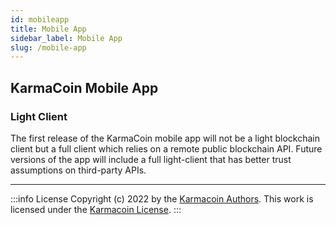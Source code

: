 ```yaml
---
id: mobileapp
title: Mobile App
sidebar_label: Mobile App
slug: /mobile-app
---
```


## KarmaCoin Mobile App


### Light Client
The first release of the KarmaCoin mobile app will not be a light blockchain client but a full client which relies on a remote public blockchain API. Future versions of the app will include a full light-client that has better trust assumptions on third-party APIs.

---
:::info License
Copyright (c) 2022 by the [Karmacoin Authors](https://github.com/avive/karmacoin-docs). This work is licensed under the [Karmacoin License](/docs/license).
:::

